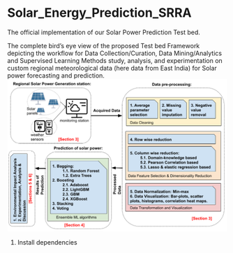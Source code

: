 # Solar_Energy_Prediction_SRRA

The official implementation of our Solar Power Prediction Test bed.  

The complete bird’s eye view of the proposed Test bed Framework depicting the workflow for Data Collection/Curation, Data Mining/Analytics and Supervised Learning Methods study, analysis, and experimentation on custom regional meteorological data (here data from East India) for Solar power forecasting and prediction.
![My Image](assets/Solar-Flow-Intro.png)

1) Install dependencies
